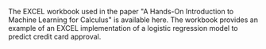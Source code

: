 
The EXCEL workbook used in the paper "A Hands-On Introduction to Machine Learning for Calculus" is available here. The workbook provides an example of an EXCEL implementation of a logistic regression model to predict credit card approval.
